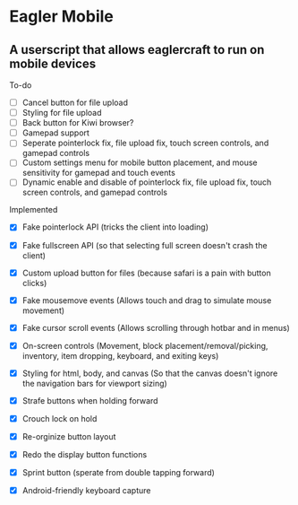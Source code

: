 # Eagler Mobile

## A userscript that allows eaglercraft to run on mobile devices
To-do
- [ ] Cancel button for file upload
- [ ] Styling for file upload
- [ ] Back button for Kiwi browser?
- [ ] Gamepad support
- [ ] Seperate pointerlock fix, file upload fix, touch screen controls, and gamepad controls
- [ ] Custom settings menu for mobile button placement, and mouse sensitivity for gamepad and touch events
- [ ] Dynamic enable and disable of pointerlock fix, file upload fix, touch screen controls, and gamepad controls
 
Implemented

- [x] Fake pointerlock API (tricks the client into loading)
- [x] Fake fullscreen API (so that selecting full screen doesn't crash the client)
- [x] Custom upload button for files (because safari is a pain with button clicks)
- [x] Fake mousemove events (Allows touch and drag to simulate mouse movement)
- [x] Fake cursor scroll events (Allows scrolling through hotbar and in menus)
- [x] On-screen controls (Movement, block placement/removal/picking, inventory, item dropping, keyboard, and exiting keys)
- [x] Styling for html, body, and canvas (So that the canvas doesn't ignore the navigation bars for viewport sizing)
- [x] Strafe buttons when holding forward
- [x] Crouch lock on hold
- [x] Re-orginize button layout
- [x] Redo the display button functions
- [x] Sprint button (sperate from double tapping forward)
- [x] Android-friendly keyboard capture 

